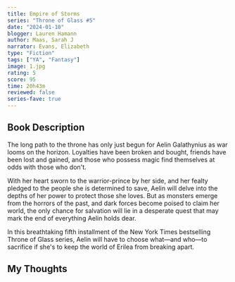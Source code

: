 ```yaml
---
title: Empire of Storms
series: "Throne of Glass #5"
date: "2024-01-10"
blogger: Lauren Hamann
author: Maas, Sarah J
narrator: Evans, Elizabeth
type: "Fiction"
tags: ["YA", "Fantasy"]
image: 1.jpg
rating: 5
score: 95
time: 20h43m
reviewed: false
series-fave: true
---
```


## Book Description

The long path to the throne has only just begun for Aelin Galathynius as war looms on the horizon. Loyalties have been broken and bought, friends have been lost and gained, and those who possess magic find themselves at odds with those who don't.

With her heart sworn to the warrior-prince by her side, and her fealty pledged to the people she is determined to save, Aelin will delve into the depths of her power to protect those she loves. But as monsters emerge from the horrors of the past, and dark forces become poised to claim her world, the only chance for salvation will lie in a desperate quest that may mark the end of everything Aelin holds dear.

In this breathtaking fifth installment of the New York Times bestselling Throne of Glass series, Aelin will have to choose what—and who—to sacrifice if she's to keep the world of Erilea from breaking apart.

## My Thoughts

